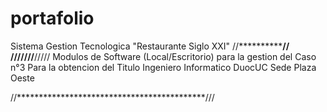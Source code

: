 # portafolio
Sistema Gestion Tecnologica "Restaurante Siglo XXI"
//************************************************//
///////**************************************/////
Modulos de Software (Local/Escritorio) para la gestion del Caso n°3
Para la obtencion del Titulo Ingeniero Informatico DuocUC Sede Plaza Oeste

//*******************************************///
